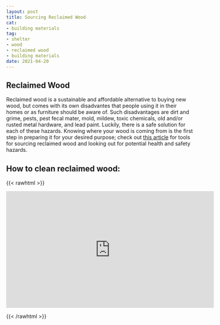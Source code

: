 ```yaml
--- 
layout: post 
title: Sourcing Reclaimed Wood
cat: 
- building materials
tag: 
- shelter 
- wood 
- reclaimed wood
- building materials
date: 2021-04-20 
--- 
```


## Reclaimed Wood
Reclaimed wood is a sustainable and affordable alternative to buying new wood, but comes with its own disadvantes that people using it in their homes or as furniture should be aware of. Such disadvantages are dirt and grime, pests, pest fecal mater, mold, mildew, toxic chemicals, old and/or rusted metal hardware, and lead paint. Luckily, there is a safe solution for each of these hazards. Knowing where your wood is coming from is the first step in preparing it for your desired purpose; check out [this article](https://centennialwoods.com/blog/know-the-source-of-your-reclaimed-wood/) for tools for sourcing reclaimed wood and looking out for potential health and safety hazards.

## How to clean reclaimed wood:
{{< rawhtml >}}

<iframe width="560" height="315" src="https://www.youtube.com/embed/V6iMyiesc0s?start=44" title="YouTube video player" frameborder="0" allow="accelerometer; autoplay; clipboard-write; encrypted-media; gyroscope; picture-in-picture" allowfullscreen></iframe>

{{< /rawhtml >}}
